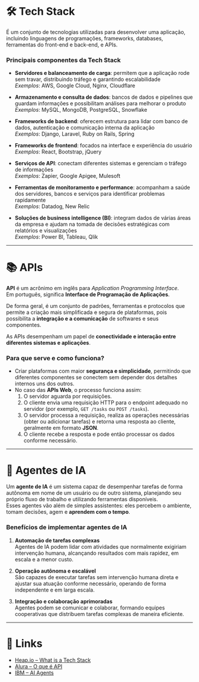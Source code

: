 # 🛠️ Tech Stack

É um conjunto de tecnologias utilizadas para desenvolver uma aplicação, incluindo linguagens de programações, frameworks, databases, ferramentas do front-end e back-end, e APIs.

### Principais componentes da Tech Stack

- **Servidores e balanceamento de carga**: permitem que a aplicação rode sem travar, distribuindo tráfego e garantindo escalabilidade  
  _Exemplos_: AWS, Google Cloud, Nginx, Cloudflare

- **Armazenamento e consulta de dados**: bancos de dados e pipelines que guardam informações e possibilitam análises para melhorar o produto  
  _Exemplos_: MySQL, MongoDB, PostgreSQL, Snowflake

- **Frameworks de backend**: oferecem estrutura para lidar com banco de dados, autenticação e comunicação interna da aplicação  
  _Exemplos_: Django, Laravel, Ruby on Rails, Spring

- **Frameworks de frontend**: focados na interface e experiência do usuário  
  _Exemplos_: React, Bootstrap, jQuery

- **Serviços de API**: conectam diferentes sistemas e gerenciam o tráfego de informações  
  _Exemplos_: Zapier, Google Apigee, Mulesoft

- **Ferramentas de monitoramento e performance**: acompanham a saúde dos servidores, bancos e serviços para identificar problemas rapidamente  
  _Exemplos_: Datadog, New Relic

- **Soluções de business intelligence (BI)**: integram dados de várias áreas da empresa e ajudam na tomada de decisões estratégicas com relatórios e visualizações  
  _Exemplos_: Power BI, Tableau, Qlik

---

# 📚 APIs

**API** é um acrônimo em inglês para _Application Programming Interface_.  
Em português, significa **Interface de Programação de Aplicações**.

De forma geral, é um conjunto de padrões, ferramentas e protocolos que permite a criação mais simplificada e segura de plataformas, pois possibilita a **integração e a comunicação** de softwares e seus componentes.

As APIs desempenham um papel de **conectividade e interação entre diferentes sistemas e aplicações**.

### Para que serve e como funciona?

- Criar plataformas com maior **segurança e simplicidade**, permitindo que diferentes componentes se conectem sem depender dos detalhes internos uns dos outros.
- No caso das **APIs Web**, o processo funciona assim:
  1. O servidor aguarda por requisições.
  2. O cliente envia uma requisição HTTP para o endpoint adequado no servidor (por exemplo, `GET /tasks` ou `POST /tasks`).
  3. O servidor processa a requisição, realiza as operações necessárias (obter ou adicionar tarefas) e retorna uma resposta ao cliente, geralmente em formato **JSON**.
  4. O cliente recebe a resposta e pode então processar os dados conforme necessário.

---

# 🤖 Agentes de IA

Um **agente de IA** é um sistema capaz de desempenhar tarefas de forma autônoma em nome de um usuário ou de outro sistema, planejando seu próprio fluxo de trabalho e utilizando ferramentas disponíveis.  
Esses agentes vão além de simples assistentes: eles percebem o ambiente, tomam decisões, agem e **aprendem com o tempo**.

### Benefícios de implementar agentes de IA

1. **Automação de tarefas complexas**  
   Agentes de IA podem lidar com atividades que normalmente exigiriam intervenção humana, alcançando resultados com mais rapidez, em escala e a menor custo.

2. **Operação autônoma e escalável**  
   São capazes de executar tarefas sem intervenção humana direta e ajustar sua atuação conforme necessário, operando de forma independente e em larga escala.

3. **Integração e colaboração aprimoradas**  
   Agentes podem se comunicar e colaborar, formando equipes cooperativas que distribuem tarefas complexas de maneira eficiente.

---

# 🔗 Links

- [Heap.io – What is a Tech Stack](https://www.heap.io/topics/what-is-a-tech-stack)
- [Alura – O que é API](https://www.alura.com.br/artigos/api?srsltid=AfmBOopDQyzejqnEXvp0QFgcsGNX2XVGJeYECRB2Aavv0S7yu30MCW2E#apis-remotas-ou-apis-web)
- [IBM – AI Agents](https://www.ibm.com/think/topics/ai-agents#7281535)
